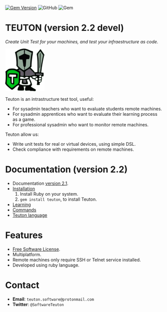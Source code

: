
[![Gem Version](https://badge.fury.io/rb/teuton.svg)](https://badge.fury.io/rb/teuton)
![GitHub](https://img.shields.io/github/license/dvarrui/teuton)
![Gem](https://img.shields.io/gem/dv/teuton/2.1.11)


# TEUTON (version 2.2 devel)

_Create Unit Test for your machines, and
test your infraestructure as code._

![logo](./docs/images/logo.png)

Teuton is an intrastructure test tool, useful:
* For sysadmin teachers who want to evaluate students remote machines.
* For sysadmin apprentices who want to evaluate their learning process as a game.
* For professional sysadmin who want to monitor remote machines.

Teuton allow us:
* Write unit tests for real or virtual devices, using simple DSL.
* Check compliance with requirements on remote machines.

# Documentation (version 2.2)

* Documentation [version 2.1](https://github.com/teuton-software/teuton/tree/devel#readme).
* [Installation](https://github.com/teuton-software/teuton/tree/master/docs/install/README.md)
    1. Install Ruby on your system.
    1. `gem install teuton`, to install Teuton.
* [Learning](https://github.com/teuton-software/teuton/tree/master/docs/learn/README.md)
* [Commands](https://github.com/teuton-software/teuton/tree/master/docs/commands/README.md)
* [Teuton language](https://github.com/teuton-software/teuton/tree/master/docs/dsl/README.md)

# Features

* [Free Software License](https://github.com/teuton-software/teuton/tree/master/LICENSE).
* Multiplatform.
* Remote machines only require SSH or Telnet service installed.
* Developed using ruby language.

# Contact

* **Email**: `teuton.software@protonmail.com`
* **Twitter**: `@SoftwareTeuton`
